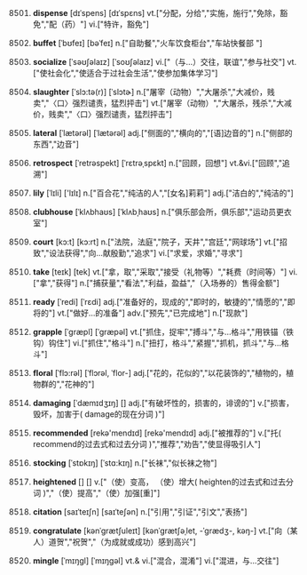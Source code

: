 8501. **dispense**
[dɪˈspens]  [dɪˈspɛns]
vt.["分配，分给","实施，施行","免除，豁免","配（药）"]  vi.["特许，豁免"]  

8502. **buffet**
[ˈbʊfeɪ]  [bəˈfeɪ]
n.["自助餐","火车饮食柜台","车站快餐部 "]  

8503. **socialize**
[ˈsəʊʃəlaɪz]  [ˈsoʊʃəlaɪz]
vi.["（与…）交往，联谊","参与社交"]  vt.["使社会化","使适合于过社会生活","使参加集体学习"]  

8504. **slaughter**
[ˈslɔ:tə(r)]  [ˈslɔtɚ]
n.["屠宰（动物）","大屠杀","大减价，贱卖","〈口〉强烈谴责，猛烈抨击"]  vt.["屠宰（动物）","大屠杀，残杀","大减价，贱卖","〈口〉强烈谴责，猛烈抨击"]  

8505. **lateral**
[ˈlætərəl]  [ˈlætərəl]
adj.["侧面的","横向的","[语]边音的"]  n.["侧部的东西","边音"]  

8506. **retrospect**
[ˈretrəspekt]  [ˈrɛtrəˌspɛkt]
n.["回顾，回想"]  vt.&vi.["回顾","追溯"]  

8507. **lily**
[ˈlɪli]  ['lɪlɪ]
n.["百合花","纯洁的人","[女名]莉莉"]  adj.["洁白的","纯洁的"]  

8508. **clubhouse**
[ˈklʌbhaʊs]  [ˈklʌbˌhaʊs]
n.["俱乐部会所，俱乐部","运动员更衣室"]  

8509. **court**
[kɔ:t]  [kɔ:rt]
n.["法院，法庭","院子，天井","宫廷","网球场"]  vt.["招致","设法获得","向…献殷勤","追求"]  vi.["求爱，求婚","寻求"]  

8510. **take**
[teɪk]  [tek]
vt.["拿，取","采取","接受（礼物等）","耗费（时间等）"]  vi.["拿","获得"]  n.["捕获量","看法","利益，盈益","（入场券的）售得金额"]  

8511. **ready**
[ˈredi]  [ˈrɛdi]
adj.["准备好的，现成的","即时的，敏捷的","情愿的","即将的"]  vt.["做好…的准备"]  adv.["预先","已完成地"]  n.["现款"]  

8512. **grapple**
[ˈgræpl]  [ˈɡræpəl]
vt.["抓住，捉牢","搏斗","与…格斗","用铁锚（铁钩）钩住"]  vi.["抓住","格斗"]  n.["扭打，格斗","紧握","抓机，抓斗","与…格斗"]  

8513. **floral**
[ˈflɔ:rəl]  [ˈflɔrəl, ˈflor-]
adj.["花的，花似的","以花装饰的","植物的，植物群的","花神的"]  

8514. **damaging**
[ˈdæmɪdʒɪŋ]  []
adj.["有破坏性的，损害的，诽谤的"]  v.["损害，毁坏，加害于( damage的现在分词 )"]  

8515. **recommended**
[rekə'mendɪd]  [rekə'mendɪd]
adj.["被推荐的"]  v.["托( recommend的过去式和过去分词 )","推荐","劝告","使显得吸引人"]  

8516. **stocking**
[ˈstɒkɪŋ]  [ˈstɑ:kɪŋ]
n.["长袜","似长袜之物"]  

8517. **heightened**
[]  []
v.["（使）变高， （使）增大( heighten的过去式和过去分词 )","（使）提高","（使）加强[重]"]  

8518. **citation**
[saɪˈteɪʃn]  [saɪˈteʃən]
n.["引用","引证","引文","表扬"]  

8519. **congratulate**
[kənˈgrætʃuleɪt]  [kənˈɡrætʃəˌlet, -ˈɡrædʒ-, kəŋ-]
vt.["向（某人）道贺","祝贺","（为成就或成功）感到高兴"]  

8520. **mingle**
[ˈmɪŋgl]  [ˈmɪŋɡəl]
vt.& vi.["混合，混淆"]  vi.["混进，与…交往"]  

